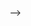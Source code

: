 <!--
- 👋 Hi, I’m @sarawilson314
- 👀 I’m interested in applying data science techniques to organize and analyze environmental datasets
- 🌱 I’m currently learning Python
- 💞️ I’m looking to collaborate on environmental data analysis projects
- 📫 contactsarawilson@gmail.com 

<!---
sarawilson314/sarawilson314 is a ✨ special ✨ repository because its `README.md` (this file) appears on your GitHub profile.
You can click the Preview link to take a look at your changes.
--->
-->
